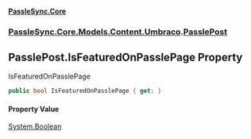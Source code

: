 #### [PassleSync.Core](index.md 'index')
### [PassleSync.Core.Models.Content.Umbraco](PassleSync.Core.Models.Content.Umbraco.md 'PassleSync.Core.Models.Content.Umbraco').[PasslePost](PassleSync.Core.Models.Content.Umbraco.PasslePost.md 'PassleSync.Core.Models.Content.Umbraco.PasslePost')

## PasslePost.IsFeaturedOnPasslePage Property

IsFeaturedOnPasslePage

```csharp
public bool IsFeaturedOnPasslePage { get; }
```

#### Property Value
[System.Boolean](https://docs.microsoft.com/en-us/dotnet/api/System.Boolean 'System.Boolean')